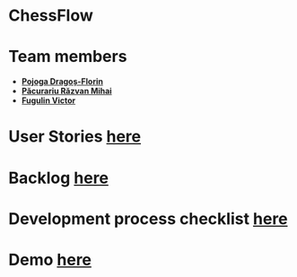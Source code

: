 # ChessFlow

# Team members
* [**Pojoga Dragoș-Florin**](https://github.com/Dragos-Florin-Pojoga)
* [**Păcurariu Răzvan Mihai**](https://github.com/razvanpacku)
* [**Fugulin Victor**](https://github.com/JubyJubson)

# User Stories [here](https://github.com/Dragos-Florin-Pojoga/ChessFlow/issues?q=label%3A%22User%20Story%22%20)

# Backlog [here](https://github.com/users/Dragos-Florin-Pojoga/projects/1)

# Development process checklist [here](/docs/README.md)

# Demo [here](https://youtu.be/XuacPN4fJHY)
